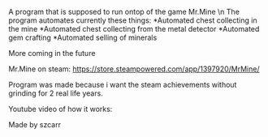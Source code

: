 A program that is supposed to run ontop of the game Mr.Mine \n
The program automates currently these things: 
    *Automated chest collecting in the mine
    *Automated chest collecting from the metal detector
    *Automated gem crafting
    *Automated selling of minerals

More coming in the future

Mr.Mine on steam: 
https://store.steampowered.com/app/1397920/MrMine/

Program was made because i want the steam achievements without grinding for 2 real life years.

Youtube video of how it works:
<Link>

Made by szcarr
